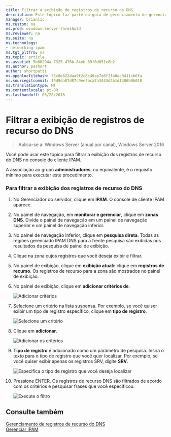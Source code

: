 ```yaml
---
title: Filtrar a exibição de registros de recurso do DNS
description: Este tópico faz parte do guia de gerenciamento de gerenciamento de endereço IP (IPAM) no Windows Server 2016.
manager: brianlic
ms.custom: na
ms.prod: windows-server-threshold
ms.reviewer: na
ms.suite: na
ms.technology:
- networking-ipam
ms.tgt_pltfrm: na
ms.topic: article
ms.assetid: 5b80294a-7325-476b-84eb-69f0d051e8b2
ms.author: pashort
author: shortpatti
ms.openlocfilehash: 35c0e822daa9f2c8c49ae7e6f2f40ec0411cb6fa
ms.sourcegitcommit: 19d9da87d87c9eefbca7a3443d2b1df486b0b010
ms.translationtype: MT
ms.contentlocale: pt-BR
ms.lasthandoff: 03/28/2018
---
```

# <a name="filter-the-view-of-dns-resource-records"></a>Filtrar a exibição de registros de recurso do DNS

>Aplica-se a: Windows Server (anual por canal), Windows Server 2016

Você pode usar este tópico para filtrar a exibição dos registros de recurso do DNS no console do cliente IPAM.  
  
A associação ao grupo **administradores**, ou equivalente, é o requisito mínimo para executar este procedimento.  
  
### <a name="to-filter-the-view-of-dns-resource-records"></a>Para filtrar a exibição dos registros de recurso do DNS  
  
1.  No Gerenciador do servidor, clique em **IPAM**. O console de cliente IPAM aparece.  
  
2.  No painel de navegação, em **monitorar e gerenciar**, clique em **zonas DNS**.  Divide o painel de navegação em um painel de navegação superior e um painel de navegação inferior.  
  
3.  No painel de navegação inferior, clique em **pesquisa direta**. Todas as regiões gerenciado IPAM DNS para a frente pesquisa são exibidas nos resultados da pesquisa de painel de exibição.  
  
4.  Clique na zona cujos registros que você deseja exibir e filtrar.  
  
5.  No painel de exibição, clique em **exibição atual**e clique em **registros de recurso**. Os registros de recurso para a zona são mostrados no painel de exibição.  
  
6.  No painel de exibição, clique em **adicionar critérios de**.  
  
    ![Adicionar critérios](../../media/Filter-the-View-of-DNS-Resource-Records/ipam_FilterRR_01.jpg)  
  
7.  Selecione um critério na lista suspensa. Por exemplo, se você quiser exibir um tipo de registro específico, clique em **tipo de registro**.  
  
    ![Selecione um critério](../../media/Filter-the-View-of-DNS-Resource-Records/ipam_FilterRR_02.jpg)  
  
8.  Clique em **adicionar**.  
  
    ![Adicionar os critérios](../../media/Filter-the-View-of-DNS-Resource-Records/ipam_FilterRR_03.jpg)  
  
9. **Tipo de registro** é adicionado como um parâmetro de pesquisa. Insira o texto para o tipo de registro que você quer localizar. Por exemplo, se você quiser exibir apenas os registros SRV, digite **SRV**.  
  
    ![Especifica o tipo de registro que você deseja localizar](../../media/Filter-the-View-of-DNS-Resource-Records/ipam_FilterRR_04.jpg)  
  
10. Pressione ENTER. Os registros de recurso DNS são filtrados de acordo com os critérios e pesquisar frases que você especificou.  
  
    ![Execute o filtro](../../media/Filter-the-View-of-DNS-Resource-Records/ipam_FilterRR_05.jpg)  
  
## <a name="see-also"></a>Consulte também  
[Gerenciamento de registros de recurso do DNS](DNS-Resource-Record-Management.md)  
[Gerenciar IPAM](Manage-IPAM.md)  
  


